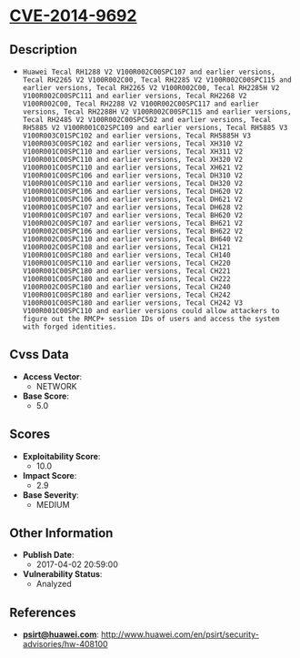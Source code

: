 
# [CVE-2014-9692](http://www.huawei.com/en/psirt/security-advisories/hw-408100)

## Description

- `Huawei Tecal RH1288 V2 V100R002C00SPC107 and earlier versions, Tecal RH2265 V2 V100R002C00, Tecal RH2285 V2 V100R002C00SPC115 and earlier versions, Tecal RH2265 V2 V100R002C00, Tecal RH2285H V2 V100R002C00SPC111 and earlier versions, Tecal RH2268 V2 V100R002C00, Tecal RH2288 V2 V100R002C00SPC117 and earlier versions, Tecal RH2288H V2 V100R002C00SPC115 and earlier versions, Tecal RH2485 V2 V100R002C00SPC502 and earlier versions, Tecal RH5885 V2 V100R001C02SPC109 and earlier versions, Tecal RH5885 V3 V100R003C01SPC102 and earlier versions, Tecal RH5885H V3 V100R003C00SPC102 and earlier versions, Tecal XH310 V2 V100R001C00SPC110 and earlier versions, Tecal XH311 V2 V100R001C00SPC110 and earlier versions, Tecal XH320 V2 V100R001C00SPC110 and earlier versions, Tecal XH621 V2 V100R001C00SPC106 and earlier versions, Tecal DH310 V2 V100R001C00SPC110 and earlier versions, Tecal DH320 V2 V100R001C00SPC106 and earlier versions, Tecal DH620 V2 V100R001C00SPC106 and earlier versions, Tecal DH621 V2 V100R001C00SPC107 and earlier versions, Tecal DH628 V2 V100R001C00SPC107 and earlier versions, Tecal BH620 V2 V100R002C00SPC107 and earlier versions, Tecal BH621 V2 V100R002C00SPC106 and earlier versions, Tecal BH622 V2 V100R002C00SPC110 and earlier versions, Tecal BH640 V2 V100R002C00SPC108 and earlier versions, Tecal CH121 V100R001C00SPC180 and earlier versions, Tecal CH140 V100R001C00SPC110 and earlier versions, Tecal CH220 V100R001C00SPC180 and earlier versions, Tecal CH221 V100R001C00SPC180 and earlier versions, Tecal CH222 V100R002C00SPC180 and earlier versions, Tecal CH240 V100R001C00SPC180 and earlier versions, Tecal CH242 V100R001C00SPC180 and earlier versions, Tecal CH242 V3 V100R001C00SPC110 and earlier versions could allow attackers to figure out the RMCP+ session IDs of users and access the system with forged identities.`

## Cvss Data

- **Access Vector**:
  - NETWORK
- **Base Score**:
  - 5.0

## Scores

- **Exploitability Score**:
  - 10.0
- **Impact Score**:
  - 2.9
- **Base Severity**:
  - MEDIUM

## Other Information

- **Publish Date**:
  - 2017-04-02 20:59:00
- **Vulnerability Status**:
  - Analyzed

## References

- **psirt@huawei.com**: http://www.huawei.com/en/psirt/security-advisories/hw-408100
